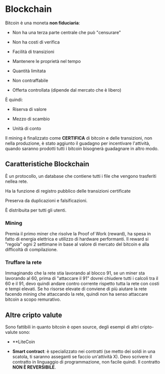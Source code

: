 # Blockchain

Bitcoin è una moneta **non fiduciaria**:

* Non ha una terza parte centrale che può "censurare"

* Non ha costi di verifica

* Facilità di transizioni

* Mantenere le proprietà nel tempo

* Quantità limitata

* Non contraffabile

* Offerta controllata (dipende dal mercato che è libero)

È quindi:

* Riserva di valore

* Mezzo di scambio

* Unità di conto

Il mining è finalizzato come **CERTIFICA** di bitcoin e delle transizioni, non nella produzione, è stato aggiunto il guadagno per incentivare l'attività, quando saranno prodotti tutti i bitcoin bisognerà guadagnare in altro modo.

## Caratteristiche Blockchain

È un protocollo, un database che contiene tutti i file che vengono trasferiti nellea rete.

Ha la funzione di registro pubblico delle transizioni certificate

Preserva da duplicazioni e falsificazioni.

È distribuita per tutti gli utenti.

### Mining

Premia il primo miner che risolve la Proof of Work (reward), ha spesa in fatto di energia elettrica e utilizzo di hardware performanti.
Il reward si "regola" ogni 2 settimane in base al valore di mercato del bitcoin e alla difficoltà di compilazione.

### Truffare la rete

Immaginando che la rete stia lavorando al blocco 91, se un miner sta lavorando al 60, prima di "attaccare il 91" dovrei chiudere tutti i calcoli tra il 60 e il 91, devo quindi andare contro corrente rispetto tutta la rete con costi e tempi elevati.
Se ho risorse elevate di conviene di più aiutare la rete facendo mining che attaccando la rete, quindi non ha senso attaccare bitcoin a scopo remurativo.

## Altre cripto valute

Sono fattibili in quanto bitcoin è open source, degli esempi di altri cripto-valute sono:

* **LiteCoin

* **Smart contract**: è specializzato nei contratti (se metto dei soldi in una scatola, ti saranno asseganti se faccio un'attività X). Devo scrivere il contratto in linguaggio di programmazione, non facile quindi. Il contratto **NON È REVERSIBILE**.
